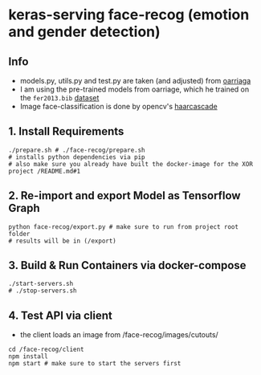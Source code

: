 # keras-serving face-recog (emotion and gender detection)

## Info

* models.py, utils.py and test.py are taken (and adjusted) from [oarriaga](https://github.com/oarriaga/face_classification)
* I am using the pre-trained models from oarriage, which he trained on the `fer2013.bib` [dataset](https://github.com/oarriaga/face_classification/tree/master/datasets/fer2013)
* Image face-classification is done by opencv's [haarcascade](https://github.com/opencv/opencv/tree/05b15943d6a42c99e5f921b7dbaa8323f3c042c6/data/haarcascades)

## 1. Install Requirements

```
./prepare.sh # ./face-recog/prepare.sh
# installs python dependencies via pip
# also make sure you already have built the docker-image for the XOR project /README.md#1
```

## 2. Re-import and export Model as Tensorflow Graph

```
python face-recog/export.py # make sure to run from project root folder
# results will be in (/export)
```

## 3. Build & Run Containers via docker-compose

```
./start-servers.sh
# ./stop-servers.sh
```

## 4. Test API via client

* the client loads an image from /face-recog/images/cutouts/

```
cd /face-recog/client
npm install
npm start # make sure to start the servers first
```